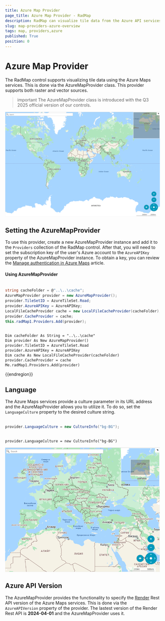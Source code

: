 ```yaml
---
title: Azure Map Provider
page_title: Azure Map Provider - RadMap
description: RadMap can visualize tile data from the Azure API services as well as from the local file system.
slug: map-providers-azure-overview
tags: map, providers,azure
published: True
position: 0 
---
```


# Azure Map Provider

The RadMap control supports visualizing tile data using the Azure Maps services. This is done via the AzureMapProvider class. This provider supports both raster and vector sources.

>important The AzureMapProvider class is introduced with the Q3 2025 official version of our controls.

![Azure Map Provider](images/azure_map_provider_1.png) 

## Setting the AzureMapProvider

To use this provider, create a new AzureMapProvider instance and add it to the `Providers` collection of the RadMap control. After that, you will need to set the subscription key of the user's Azure account to the `AzureAPIKey` property of the AzureMapProvider instance. To obtain a key, you can review the [Manage authentication in Azure Maps](https://learn.microsoft.com/en-gb/azure/azure-maps/how-to-manage-authentication#view-authentication-details/) article.

#### Using AzureMapProvider

````C#

string cacheFolder = @"..\..\cache";
AzureMapProvider provider = new AzureMapProvider();
provider.TileSetID = AzureTileSet.Road;
provider.AzureAPIKey = AzureAPIKey;            
LocalFileCacheProvider cache = new LocalFileCacheProvider(cacheFolder);
provider.CacheProvider = cache;
this.radMap1.Providers.Add(provider);

````
````VB.NET

Dim cacheFolder As String = "..\..\cache"
Dim provider As New AzureMapProvider()
provider.TileSetID = AzureTileSet.Road
provider.AzureAPIKey = AzureAPIKey
Dim cache As New LocalFileCacheProvider(cacheFolder)
provider.CacheProvider = cache
Me.radMap1.Providers.Add(provider)

````

{{endregion}} 


## Language

The Azure Maps services provide a culture parameter in its URL address and the AzureMapProvider allows you to utilize it. To do so, set the `LanguageCulture` property to the desired culture string.

````C#

provider.LanguageCulture = new CultureInfo("bg-BG");

````
````VB.NET

provider.LanguageCulture = new CultureInfo("bg-BG")

````

![Azure Map Provider](images/azure_map_provider_2.png) 


## Azure API Version

The AzureMapProvider provides the functionality to specify the [Render](https://learn.microsoft.com/en-us/rest/api/maps/render?view=rest-maps-2025-01-01) Rest API version of the Azure Maps services. This is done via the `AzureAPIVersion` property of the provider. The lastest version of the Render Rest API is __2024-04-01__ and the AzureMapProvider uses it.


